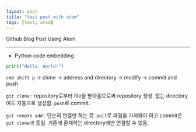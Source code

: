 ```yaml
---
layout: post
title: "test post with atom"
tags: [test, atom]
---
```


Github Blog Post Using Atom

---

* Python code embedding

```python
print("Hello, World!")
```

`cmd shift p` -> clone -> address and directory -> modify -> commit and push

`git clone` : repository로부터 file을 받아옴으로써 repository 생성. 없는 directory여도 자동으로 생성함. `push`로 commit.

`git remote add` : 단순히 연결만 하는 것. `pull`로 파일을 가져와야 하고 commit은 `git clone`과 동일. 기존에 존재하는 directory에만 연결할 수 있음.
